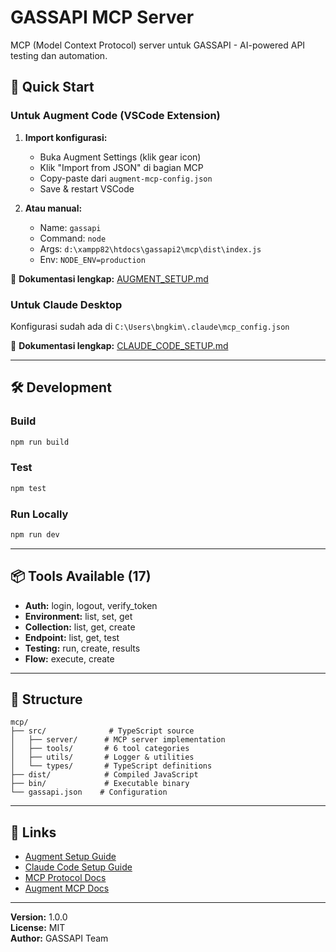 # GASSAPI MCP Server

MCP (Model Context Protocol) server untuk GASSAPI - AI-powered API testing dan automation.

## 🎯 Quick Start

### Untuk Augment Code (VSCode Extension)

1. **Import konfigurasi:**
   - Buka Augment Settings (klik gear icon)
   - Klik "Import from JSON" di bagian MCP
   - Copy-paste dari `augment-mcp-config.json`
   - Save & restart VSCode

2. **Atau manual:**
   - Name: `gassapi`
   - Command: `node`
   - Args: `d:\xampp82\htdocs\gassapi2\mcp\dist\index.js`
   - Env: `NODE_ENV=production`

📖 **Dokumentasi lengkap:** [AUGMENT_SETUP.md](./AUGMENT_SETUP.md)

### Untuk Claude Desktop

Konfigurasi sudah ada di `C:\Users\bngkim\.claude\mcp_config.json`

📖 **Dokumentasi lengkap:** [CLAUDE_CODE_SETUP.md](./CLAUDE_CODE_SETUP.md)

---

## 🛠️ Development

### Build
```bash
npm run build
```

### Test
```bash
npm test
```

### Run Locally
```bash
npm run dev
```

---

## 📦 Tools Available (17)

- **Auth:** login, logout, verify_token
- **Environment:** list, set, get
- **Collection:** list, get, create
- **Endpoint:** list, get, test
- **Testing:** run, create, results
- **Flow:** execute, create

---

## 📁 Structure

```
mcp/
├── src/              # TypeScript source
│   ├── server/      # MCP server implementation
│   ├── tools/       # 6 tool categories
│   ├── utils/       # Logger & utilities
│   └── types/       # TypeScript definitions
├── dist/            # Compiled JavaScript
├── bin/             # Executable binary
└── gassapi.json    # Configuration
```

---

## 🔗 Links

- [Augment Setup Guide](./AUGMENT_SETUP.md)
- [Claude Code Setup Guide](./CLAUDE_CODE_SETUP.md)
- [MCP Protocol Docs](https://modelcontextprotocol.io/)
- [Augment MCP Docs](https://docs.augmentcode.com/setup-augment/mcp)

---

**Version:** 1.0.0  
**License:** MIT  
**Author:** GASSAPI Team

